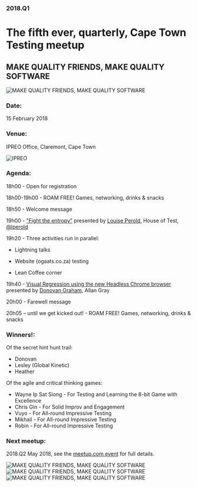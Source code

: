 ### 2018.Q1 
# The fifth ever, quarterly, Cape Town Testing meetup


## MAKE QUALITY FRIENDS, MAKE QUALITY SOFTWARE
![MAKE QUALITY FRIENDS, MAKE QUALITY SOFTWARE](https://secure.meetupstatic.com/photos/event/2/a/d/3/highres_468670963.jpeg)

### Date: 
15 February 2018

### Venue: 
IPREO Office, Claremont, Cape Town

![IPREO](https://secure.meetupstatic.com/photos/event/2/2/8/a/highres_468668842.jpeg)

 
### Agenda:

18h00 - Open for registration

18h00-19h00 - ROAM FREE! Games, networking, drinks & snacks

18h50 - Welcome message

19h00 - ["Fight the entropy"](https://github.com/cape-town-testing/meetup/tree/master/2018-Q1/Presentations) presented by [Louise Perold](https://www.linkedin.com/in/louise-perold-1947528/), House of Test, [@lperold](https://twitter.com/lperold?lang=en)

19h20 - Three activities run in parallel:

* Lightning talks  	   

* Website (ogaats.co.za) testing   	   

* Lean Coffee corner 	   

19h40 - [Visual Regression using the new Headless Chrome browser](https://github.com/cape-town-testing/meetup/tree/master/2018-Q1/Presentations#2-visual-regression-using-the-new-headless-chrome-browser) presented by [Donovan Graham](https://www.linkedin.com/in/donovangraham/), Allan Gray

20h00 - Farewell message

20h05 – until we get kicked out! - ROAM FREE! Games, networking, drinks & snacks

### Winners!:

Of the secret hint hunt trail:
* Donovan
* Lesley (Global Kinetic)
* Heather

Of the agile and critical thinking games:
* Wayne Ip Sat Siong - For Testing and Learning the 8-bit Game with Excellence
* Chris Gin - For Solid Improv and Engagement
* Vuyo - For All-round Impressive Testing
* Mikhail - For All-round Impressive Testing
* Robin - For All-round Impressive Testing

### Next meetup:

2018.Q2 May 2018, see the [meetup.com event](https://www.meetup.com/cape-town-testing-meetup/events/247813816/) for full details.

![MAKE QUALITY FRIENDS, MAKE QUALITY SOFTWARE](https://secure.meetupstatic.com/photos/event/2/a/a/3/highres_468670915.jpeg)
![MAKE QUALITY FRIENDS, MAKE QUALITY SOFTWARE](https://secure.meetupstatic.com/photos/event/2/a/0/7/highres_468670759.jpeg)
![MAKE QUALITY FRIENDS, MAKE QUALITY SOFTWARE](https://secure.meetupstatic.com/photos/event/5/6/7/6/highres_468502134.jpeg)
